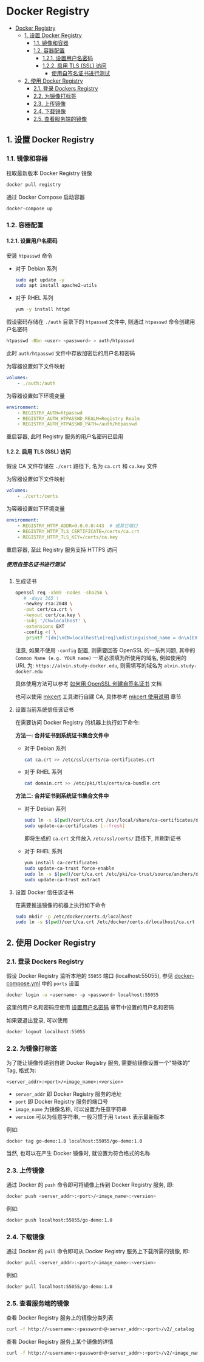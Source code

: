 # Docker Registry

- [Docker Registry](#docker-registry)
  - [1. 设置 Docker Registry](#1-设置-docker-registry)
    - [1.1. 镜像和容器](#11-镜像和容器)
    - [1.2. 容器配置](#12-容器配置)
      - [1.2.1. 设置用户名密码](#121-设置用户名密码)
      - [1.2.2. 启用 TLS (SSL) 访问](#122-启用-tls-ssl-访问)
        - [使用自签名证书进行测试](#使用自签名证书进行测试)
  - [2. 使用 Docker Registry](#2-使用-docker-registry)
    - [2.1. 登录 Dockers Registry](#21-登录-dockers-registry)
    - [2.2. 为镜像打标签](#22-为镜像打标签)
    - [2.3. 上传镜像](#23-上传镜像)
    - [2.4. 下载镜像](#24-下载镜像)
    - [2.5. 查看服务端的镜像](#25-查看服务端的镜像)

## 1. 设置 Docker Registry

### 1.1. 镜像和容器

拉取最新版本 Docker Registry 镜像

```bash
docker pull registry
```

通过 Docker Compose 启动容器

```bash
docker-compose up
```

### 1.2. 容器配置

#### 1.2.1. 设置用户名密码

安装 `htpasswd` 命令

- 对于 Debian 系列

  ```bash
  sudo apt update -y
  sudo apt install apache2-utils
  ```

- 对于 RHEL 系列

  ```bash
  yum -y install httpd
  ```

假设密码存储在 `./auth` 目录下的 `htpasswd` 文件中, 则通过 `htpasswd` 命令创建用户名密码

```bash
htpasswd -Bbn <user> <password> > auth/htpasswd
```

此时 `auth/htpasswd` 文件中存放加密后的用户名和密码

为容器设置如下文件映射

```yml
volumes:
    - ./auth:/auth
```

为容器设置如下环境变量

```yml
environment:
    - REGISTRY_AUTH=htpasswd
    - REGISTRY_AUTH_HTPASSWD_REALM=Registry Realm
    - REGISTRY_AUTH_HTPASSWD_PATH=/auth/htpasswd
```

重启容器, 此时 Registry 服务的用户名密码已启用

#### 1.2.2. 启用 TLS (SSL) 访问

假设 CA 文件存储在 `./cert` 路径下, 名为 `ca.crt` 和 `ca.key` 文件

为容器设置如下文件映射

```yml
volumes:
    - ./cert:/certs
```

为容器设置如下环境变量

```yml
environment:
    - REGISTRY_HTTP_ADDR=0.0.0.0:443  # 或其它端口
    - REGISTRY_HTTP_TLS_CERTIFICATE=/certs/ca.crt
    - REGISTRY_HTTP_TLS_KEY=/certs/ca.key
```

重启容器, 至此 Registry 服务支持 HTTPS 访问

##### 使用自签名证书进行测试

1. 生成证书

   ```bash
   openssl req -x509 -nodes -sha256 \
      # -days 365 \
      -newkey rsa:2048 \
      -out cert/ca.crt \
      -keyout cert/ca.key \
      -subj '/CN=localhost' \
      -extensions EXT
      -config <( \
       printf "[dn]\nCN=localhost\n[req]\ndistinguished_name = dn\n[EXT]\nsubjectAltName=DNS:localhost\nkeyUsage=digitalSignature\nextendedKeyUsage=serverAuth")
   ```

   注意, 如果不使用 `-config` 配置, 则需要回答 OpenSSL 的一系列问题, 其中的 `Common Name (e.g. YOUR name)` 一项必须填为所使用的域名, 例如使用的 URL 为: `https://alvin.study-docker.edu`, 则需填写的域名为 `alvin.study-docker.edu`

   具体使用方法可以参考 [如何用 OpenSSL 创建自签名证书](https://docs.azure.cn/zh-cn/articles/azure-operations-guide/application-gateway/aog-application-gateway-howto-create-self-signed-cert-via-openssl) 文档

   也可以使用 [mkcert](https://github.com/FiloSottile/mkcert) 工具进行自建 CA, 具体参考 [mkcert 使用说明](./doc/mkcert.md) 章节

2. 设置当前系统信任该证书

   在需要访问 Docker Registry 的机器上执行如下命令:

   **方法一: 合并证书到系统证书集合文件中**

   - 对于 Debian 系列

     ```bash
     cat ca.crt >> /etc/ssl/certs/ca-certificates.crt
     ```

   - 对于 RHEL 系列

     ```bash
     cat domain.crt >> /etc/pki/tls/certs/ca-bundle.crt
     ```

   **方法二: 合并证书到系统证书集合文件中**

   - 对于 Debian 系列

     ```bash
     sudo ln -s $(pwd)/cert/ca.crt /usr/local/share/ca-certificates/docker-registry.crt
     sudo update-ca-certificates [--fresh]
     ```

     即将生成的 `ca.crt` 文件放入 `/etc/ssl/certs/` 路径下, 并刷新证书

   - 对于 RHEL 系列

     ```bash
     yum install ca-certificates
     sudo update-ca-trust force-enable
     sudo ln -s $(pwd)/cert/ca.crt /etc/pki/ca-trust/source/anchors/docker-registry.crt
     sudo update-ca-trust extract
     ```

3. 设置 Docker 信任该证书

   在需要推送镜像的机器上执行如下命令

   ```bash
   sudo mkdir -p /etc/docker/certs.d/localhost
   sudo ln -s $(pwd)/cert/ca.crt /etc/docker/certs.d/localhost/ca.crt
   ```

## 2. 使用 Docker Registry

### 2.1. 登录 Dockers Registry

假设 Docker Registry 监听本地的 `55055` 端口 (localhost:55055), 参见 [docker-compose.yml](./docker-compose.yml) 中的 `ports` 设置

```bash
docker login -u <username> -p <password> localhost:55055
```

这里的用户名和密码应使用 [设置用户名密码](#121-设置用户名密码) 章节中设置的用户名和密码

如果要退出登录, 可以使用

```bash
docker logout localhost:55055
```

### 2.2. 为镜像打标签

为了能让镜像传递到自建 Docker Registry 服务, 需要给镜像设置一个"特殊的" Tag, 格式为:

```plaintext
<server_addr>:<port>/<image_name>:<version>
```

- `server_addr` 即 Docker Registry 服务的地址
- `port` 即 Docker Registry 服务的端口号
- `image_name` 为镜像名称, 可以设置为任意字符串
- `version` 可以为任意字符串, 一般习惯于用 `latest` 表示最新版本

例如:

```plaintext
docker tag go-demo:1.0 localhost:55055/go-demo:1.0
```

当然, 也可以在产生 Docker 镜像时, 就设置为符合格式的名称

### 2.3. 上传镜像

通过 Docker 的 `push` 命令即可将镜像上传到 Docker Registry 服务, 即:

```bash
docker push <server_addr>:<port>/<image_name>:<version>
```

例如:

```bash
docker push localhost:55055/go-demo:1.0
```

### 2.4. 下载镜像

通过 Docker 的 `pull` 命令即可从 Docker Registry 服务上下载所需的镜像, 即:

```bash
docker pull <server_addr>:<port>/<image_name>:<version>
```

例如:

```bash
docker pull localhost:55055/go-demo:1.0
```

### 2.5. 查看服务端的镜像

查看 Docker Registry 服务上的镜像分类列表

```bash
curl -f http://<username>:<password>@<server_addr>:<port>/v2/_catalog
```

查看 Docker Registry 服务上某个镜像的详情

```bash
curl -f http://<username>:<password>@<server_addr>:<port>/v2/<image_name>/manifests/<version>
```
